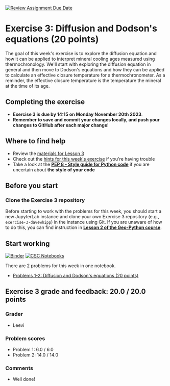 [![Review Assignment Due Date](https://classroom.github.com/assets/deadline-readme-button-24ddc0f5d75046c5622901739e7c5dd533143b0c8e959d652212380cedb1ea36.svg)](https://classroom.github.com/a/18g_tSii)
# Exercise 3: Diffusion and Dodson's equations (20 points)

The goal of this week's exercise is to explore the diffusion equation and how it can be applied to interpret mineral cooling ages measured using thermochronology. We'll start with exploring the diffusion equation in general and then move to Dodson's equations and how they can be applied to calculate an effective closure temperature for a thermochronometer. As a reminder, the effective closure temperature is the temperature the mineral at the time of its age.

## Completing the exercise

- **Exercise 3 is due by 14:15 on Monday November 20th 2023**.
- **Remember to save and commit your changes locally, and push your changes to GitHub after each major change**!

## Where to find help

- Review the [materials for Lesson 3](https://introqg-site.readthedocs.io/en/latest/lessons/L3/overview.html)
- Check out the [hints for this week's exercise](https://introqg-site.readthedocs.io/en/latest/lessons/L3/exercise-3.html#general-hints-for-exercise-3) if you're having trouble
- Take a look at the **[PEP 8 - Style guide for Python code](https://www.python.org/dev/peps/pep-0008/)** if you are uncertain about **the style of your code**

## Before you start

### Clone the Exercise 3 repository

Before starting to work with the problems for this week, you should start a new JupyterLab instance and clone your own Exercise 3 repository (e.g., `exercise-3-davewhipp`) in the instance using Git. If you are unaware of how to do this, you can find instruction in [**Lesson 2 of the Geo-Python course**](https://geo-python-site.readthedocs.io/en/latest/lessons/L2/git-basics.html#clone-a-repository-from-github).

## Start working

[![Binder](https://mybinder.org/badge.svg)](https://mybinder.org/v2/gh/introqg/notebooks/master?urlpath=lab)
[![CSC Notebooks](https://img.shields.io/badge/launch-CSC%20notebook-blue.svg)](https://notebooks.csc.fi/)

There are 2 problems for this week in one notebook.

- [Problems 1-2: Diffusion and Dodson's equations (20 points)](Exercise-3-problems-1-2.ipynb)
## Exercise 3 grade and feedback: 20.0 / 20.0 points
### Grader
- Leevi
### Problem scores
- Problem 1: 6.0 / 6.0 
- Problem 2: 14.0 / 14.0 
### Comments
- Well done!
